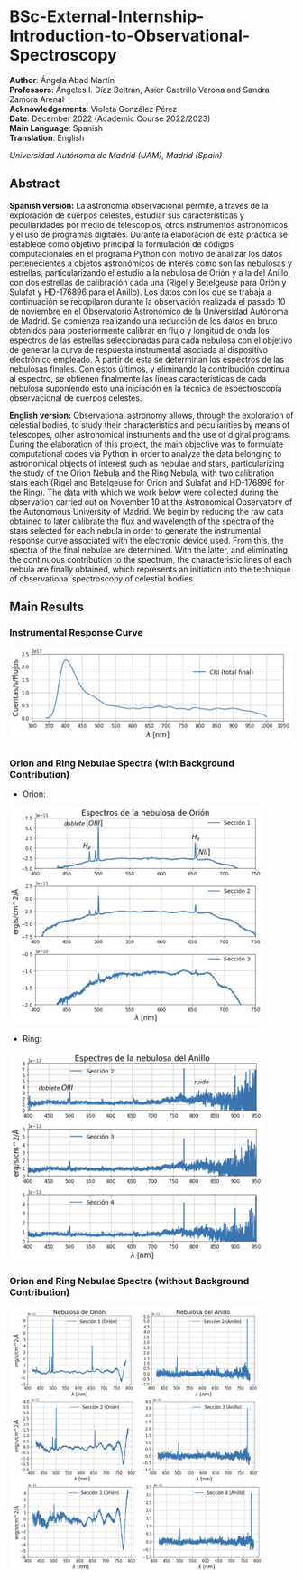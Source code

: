 # BSc-External-Internship-Introduction-to-Observational-Spectroscopy
**Author**: Ángela Abad Martín \
**Professors**: Ángeles I. Díaz Beltrán, Asier Castrillo Varona and Sandra Zamora Arenal\
**Acknowledgements**: Violeta González Pérez \
**Date**: December 2022 (Academic Course 2022/2023) \
**Main Language**: Spanish \
**Translation**: English

_Universidad Autónoma de Madrid (UAM), Madrid (Spain)_

## Abstract
**Spanish version:** La astronomía observacional permite, a través de la exploración de cuerpos celestes, estudiar sus características y peculiaridades por medio de telescopios, otros instrumentos astronómicos y el uso de programas digitales.
Durante la elaboración de esta práctica se establece como objetivo principal la formulación de códigos computacionales en el programa Python con motivo de analizar los datos pertenecientes a objetos astronómicos de interés como son las nebulosas y estrellas, particularizando el estudio a la nebulosa de Orión y a la del Anillo, con dos estrellas de calibración cada una (Rigel y Betelgeuse para Orión y Sulafat y HD-176896 para el Anillo). Los datos con los que se trabaja a continuación se recopilaron durante la observación realizada el pasado 10 de noviembre en el Observatorio Astronómico de la Universidad Autónoma de Madrid. Se comienza realizando una reducción de los datos en bruto obtenidos para posteriormente calibrar en flujo y longitud de onda los espectros de las estrellas seleccionadas para cada nebulosa con el objetivo de generar la curva de respuesta instrumental asociada al dispositivo electrónico empleado. A partir de esta se determinan los espectros de las nebulosas finales. Con estos últimos, y eliminando la contribución continua al espectro, se obtienen finalmente las líneas características de cada nebulosa suponiendo esto una iniciación en la técnica de espectroscopía observacional de cuerpos celestes.

**English version:** Observational astronomy allows, through the exploration of celestial bodies, to study their characteristics and peculiarities by means of telescopes, other astronomical instruments and the use of digital programs.
During the elaboration of this project, the main objective was to formulate computational codes via Python in order to analyze the data belonging to astronomical objects of interest such as nebulae and stars, particularizing the study of the Orion Nebula and the Ring Nebula, with two calibration stars each (Rigel and Betelgeuse for Orion and Sulafat and HD-176896 for the Ring). The data with which we work below were collected during the observation carried out on November 10 at the Astronomical Observatory of the Autonomous University of Madrid. We begin by reducing the raw data obtained to later calibrate the flux and wavelength of the spectra of the stars selected for each nebula in order to generate the instrumental response curve associated with the electronic device used. From this, the spectra of the final nebulae are determined. With the latter, and eliminating the continuous contribution to the spectrum, the characteristic lines of each nebula are finally obtained, which represents an initiation into the technique of observational spectroscopy of celestial bodies.

## Main Results
### Instrumental Response Curve
<img src="https://github.com/angelaabad/BSc-External-Internship-Introduction-to-Observational-Spectroscopy/blob/main/Images/Final-Instrumental-Response-Curve.png" width="500" />

### Orion and Ring Nebulae Spectra (with Background Contribution)
- Orion:
<img src="https://github.com/angelaabad/BSc-External-Internship-Introduction-to-Observational-Spectroscopy/blob/main/Images/Orion-Nebula-Spectra-with-Background.png" width="450" />

- Ring:
<img src="https://github.com/angelaabad/BSc-External-Internship-Introduction-to-Observational-Spectroscopy/blob/main/Images/Ring-Nebula-Spectra-with-Background.png" width="450" />

### Orion and Ring Nebulae Spectra (without Background Contribution)
<img src="https://github.com/angelaabad/BSc-External-Internship-Introduction-to-Observational-Spectroscopy/blob/main/Images/Final-Nebulae-Spectra.png" width="450" />


